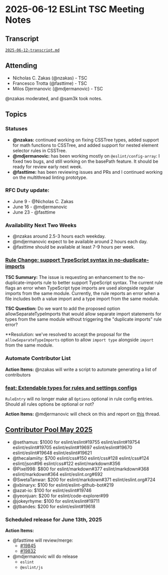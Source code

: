 # 2025-06-12 ESLint TSC Meeting Notes

## Transcript

[`2025-06-12-transcript.md`](2025-06-12-transcript.md)

## Attending

- Nicholas C. Zakas (@nzakas) - TSC
- Francesco Trotta (@fasttime) - TSC
- Milos Djermanovic (@mdjermanovic) - TSC

@nzakas moderated, and @sam3k took notes.

## Topics

### Statuses

* **@nzakas:** continued working on fixing CSSTree types, added support for math functions to CSSTree, and added support for nested element selector rules in CSSTree.
* **@mdjermanovic:** has been working mostly on `@eslint/config-array`: I fixed two bugs, and still working on the basePath feature. It should be ready for review early next week.
* **@fasttime:** has been reviewing issues and PRs and I continued working on the multithread linting prototype.

### RFC Duty update:

* June 9 - @Nicholas C. Zakas
* June 16 - @mdjermanovic
* June 23 - @fasttime

### Availability Next Two Weeks
* @nzakas around 2.5-3 hours each weekday.
* @mdjermanovic expect to be available around 2 hours each day.
* @fasttime should be available at least 7-9 hours per week.

### [Rule Change: support TypeScript syntax in no-duplicate-imports](https://github.com/eslint/eslint/issues/19834)

**TSC Summary:** The issue is requesting an enhancement to the no-duplicate-imports rule to better support TypeScript syntax. The current rule flags an error when TypeScript type imports are used alongside regular imports from the same module. Currently, the rule reports an error when a file includes both a value import and a type import from the same module.

**TSC Question:** Do we want to add the proposed option allowSeparateTypeImports that would allow separate import statements for types from the same module without triggering the "duplicate imports" rule error?

**Resolution: we've resolved to accept the proposal for the `allowSeparateTypeImports` option to allow `import type` alongside `import` from the same module.

### Automate Contributor List

**Action Items:** @nzakas will write a script to automate generating a list of contributors

### [feat: Extendable types for rules and settings configs](https://github.com/eslint/eslint/pull/19843)

`RuleEntry` will no longer make all `Options` optional in rule config entries. Should all rules options be optional or not?

**Action Items:** @mdjermanovic will check on this and report on [this](https://github.com/eslint/eslint/pull/19843#discussion_r2142999877) thread.

## [Contributor Pool May 2025](https://github.com/issues?q=org%3Aeslint%20label%3A"contributor%20pool"%20merged%3A2025-05-01..2025-05-31)

- @sethamus: $1000 for eslint/eslint#19755 eslint/eslint#19754 eslint/eslint#19705 eslint/eslint#19697 eslint/eslint#19670 eslint/eslint#19648 eslint/eslint#19621
- @thecalamiity: $700 eslint/css#150 eslint/css#128 eslint/css#124 eslint/json#96 eslint/css#122 eslint/markdown#356
- @Pixel998: $800 for eslint/markdown#377 eslint/markdown#368 eslint/markdown#364 eslint/eslint.org#692
- @SwetaTanwar: $200 for eslint/markdown#371 eslint/eslint.org#724
- @xbinaryx: $100 for eslint/eslint-github-bot#219
- @azat-io: $100 for eslint/eslint#19746
- @yeonjuan: $200 for eslint/code-explorer#99
- @jokeyrhyme: $100 for eslint/eslint#19711
- @jtbandes: $200 for eslint/eslint#19618

### Scheduled release for June 13th, 2025

**Action Items:**

- @fasttime will review/merge:
    - [#19845](https://github.com/eslint/eslint/pull/19845)
    - [#19832](https://github.com/eslint/eslint/pull/19832)
- @mdjermanovic will do release
    - `eslint`
    - `@eslint/js`